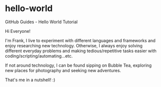 # hello-world
GitHub Guides - Hello World Tutorial

Hi Everyone!

I'm Frank, I live to experiment with different languages and frameworks and enjoy researching new technology.
Otherwise, I always enjoy solving different everyday problems and making tedious/repetitive tasks easier with coding/scripting/automating...etc.

If not around technology, I can be found sipping on Bubble Tea, exploring new places for photography and seeking new adventures.

That's me in a nutshell! :)
